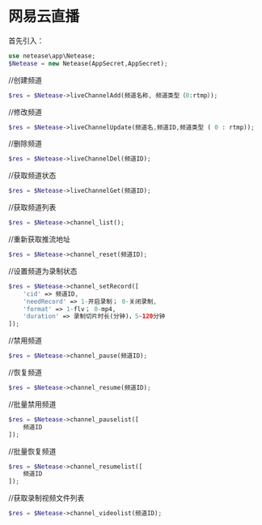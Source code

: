 # 网易云直播
首先引入：
```php
use netease\app\Netease;
$Netease = new Netease(AppSecret,AppSecret);
```

//创建频道
```php
$res = $Netease->liveChannelAdd(频道名称, 频道类型（0:rtmp）);
```
//修改频道
```php
$res = $Netease->liveChannelUpdate(频道名,频道ID,频道类型 ( 0 : rtmp));
```
//删除频道
```php
$res = $Netease->liveChannelDel(频道ID);
```
//获取频道状态
```php
$res = $Netease->liveChannelGet(频道ID);
```
//获取频道列表
```php
$res = $Netease->channel_list();
```
//重新获取推流地址
```php
$res = $Netease->channel_reset(频道ID);
```
//设置频道为录制状态
```php
$res = $Netease->channel_setRecord([
    'cid' => 频道ID,
    'needRecord' => 1-开启录制； 0-关闭录制,
    'format' => 1-flv； 0-mp4,
    'duration' => 录制切片时长(分钟)，5~120分钟
]);
```
//禁用频道
```php
$res = $Netease->channel_pause(频道ID);
```
//恢复频道
```php
$res = $Netease->channel_resume(频道ID);
```
//批量禁用频道
```php
$res = $Netease->channel_pauselist([
    频道ID
]);
```
//批量恢复频道
```php
$res = $Netease->channel_resumelist([
    频道ID
]);
```
//获取录制视频文件列表
```php
$res = $Netease->channel_videolist(频道ID);
```
